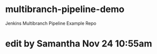 # multibranch-pipeline-demo
Jenkins Multibranch Pipeline Example Repo
# edit by Samantha Nov 24 10:55am
